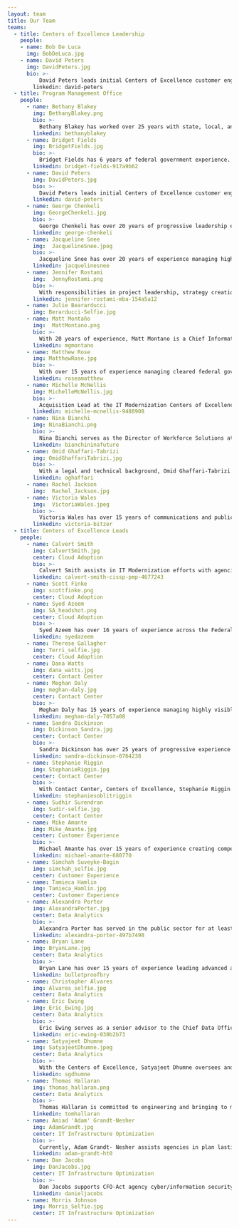 ```yaml
---
layout: team
title: Our Team
teams:
  - title: Centers of Excellence Leadership
    people:
    - name: Bob De Luca
      img: BobDeLuca.jpg 
    - name: David Peters
      img: DavidPeters.jpg
      bio: >-
          David Peters leads initial Centers of Excellence customer engagement including relationship management of agency CIO, Deputy CIO, industry partners, and individual GSA Technology Transformation Service (TTS) CoE Teams. Most notably, David Peters led identification and implementation of IT Modernization Best Practices which produced increased cloud adoption, reduced data center footprint, and established initial data analytics and customer experience management capabilities based on IT modernization. With the GSA Administrator’s Award David Peters has been recognized for his contributions to Digital Government Strategy implementation and leadership on GSA Category Management Implementation Team. 
        linkedin: david-peters
  - title: Program Management Office
    people:
      - name: Bethany Blakey
        img: BethanyBlakey.png
        bio: >-
          Bethany Blakey has worked over 25 years with state, local, and Federal government, gaining experience in instituting intrapreneurial practices to modernize how government programs and services are managed and improved. Bethany Blakey leads the human aspect of modernization, and with the Centers of Excellence she has developed a unique talent model to help employees, managers, and leaders identify their best role in driving transformation as well as developed a service catalog of evidence-based capability-building and culture-shifting interventions. In 2013, she received the award of the Harvard Ash Center Top 25 Innovations in Government.
        linkedin: bethanyblakey
      - name: Bridget Fields
        img: BridgetFields.jpg
        bio: >-
          Bridget Fields has 6 years of federal government experience. Currently, she works as the Acquisitions Lead with the Centers of Excellence, serving as a project manager to manage relationships with government stakeholders and contractor teams, find flexibility within contractual terms to provide project teams the ability to achieve their actual objectives, and work on contractual modifications when changes are necessary. In addition, she has served as the Administrative Assistant to the Director of Acquisitions while also serving as the Project Manager responsible for managing the entirety of the organization's SaaS licenses and purchase card (ie, Government credit card) procurements for software. Bridget Fields was the recipient of the Special Act Award in 2018. 
        linkedin: bridget-fields-917a9b62
      - name: David Peters
        img: DavidPeters.jpg
        bio: >-
          David Peters leads initial Centers of Excellence customer engagement including relationship management of agency CIO, Deputy CIO, industry partners, and individual GSA Technology Transformation Service (TTS) CoE Teams. Most notably, David Peters led identification and implementation of IT Modernization Best Practices which produced increased cloud adoption, reduced data center footprint, and established initial data analytics and customer experience management capabilities based on IT modernization. With the GSA Administrator’s Award David Peters has been recognized for his contributions to Digital Government Strategy implementation and leadership on GSA Category Management Implementation Team. 
        linkedin: david-peters
      - name: George Chenkeli
        img: GeorgeChenkeli.jpg
        bio: >-
          George Chenkeli has over 20 years of progressive leadership experience in IT Delivery, and Operations and Large-scale Program Management (Commercial and Government). At the U.S. Department of Housing and Urban Development (HUD), George Chenkeli provides strategic and operational leadership to optimize enterprise productivity and the delivery of high-impact work across the enterprise, leading a cross-functional team of digital transformation specialists with expertise in human centered design, data analytics, change management strategy, technical architecture, software engineering, and procurement of multi-year contracts valued over $200M.
        linkedin: george-chenkeli
      - name: Jacqueline Snee
        img:  JacquelineSnee.jpeg
        bio: >-
          Jacqueline Snee has over 20 years of experience managing high level priorities inside and outside of government. Currently, Jacqueline Snee works with the GSA Site Lead, CoE Directors and HUD Stakeholders to identify, prioritize, plan, and implement HUD IT modernization initiatives. Previously, Jacqueline Snee was the Acting Chief of Staff with the Technology Transformation Service (TTS). Responsibilities included: working with stakeholders from across GSA to organize and execute key strategic priorities, partnerships, and initiatives for TTS.
        linkedin: jacquelinesnee
      - name: Jennifer Rostami
        img:  JennyRostami.png
        bio: >-
          With responsibilities in project leadership, strategy creation, contracting, team leadership, and budgeting, Jennifer Rostami assists in leading various federal agencies to modernize in the areas of Cloud Adoption, Customer Experience, Data Analytics, and Data Centers. Jennifer Rostami has over 13 years of experience working in public and private sector with a background in finance and specializing in transformation. In her roles, Jennifer Rostami has helped to create organizational alignment for buy-in and change through stakeholder management, financial planning, and communication.
        linkedin: jennifer-rostami-mba-154a5a12
      - name: Julie Beararducci
        img: Berarducci-Selfie.jpg
      - name: Matt Montaño
        img:  MattMontano.png
        bio: >-
          With 20 years of experience, Matt Montano is a Chief Information Officer leading teams, and providing customer- focused technical services and solutions. Currently, Matt Montano manages stakeholder engagement with the highest level of federal leadership communicating the value of the Centers of Excellence, identifies additional customers, hires additional staff and regularly supports the team to enhance career growth, mitigates project risk, and creates a positive customer experience. In this role, Matt Montano also oversees $50M IT Modernization projects at the United States Department of Agriculture (USDA), Housing Urban Development (HUD), and the Office of Personnel Management (OPM).
        linkedin: mgmontano
      - name: Matthew Rose
        img: MatthewRose.jpg
        bio: >-
          With over 15 years of experience managing cleared federal government enterprise programs, Matthew Rose has led the creation and execution of agency strategies as well as planning and policy efforts in national and multinational organizations in the United States and abroad. Previously, Matthew Rose was the Mission Manager at the Department of Defense (DoD) Defense Intelligence Agency (DIA). Tasks included: championing security DoD-wide acquisition protection policy changes to the Deputy Secretary of Defense and Vice Chairman of the Joint Chiefs of Staff to improve critical technology protections and coordinating IC baseline assessments on all threats to critical technologies, defense industrial base, and research enterprise.
        linkedin: roseamatthew
      - name: Michelle McNellis
        img: MichelleMcNellis.jpg
        bio: >-
          Acquisition Lead at the IT Modernization Centers of Excellence. Formerly warranted Contracting Officer with 10+ years of experience in the Federal Government, ensures procurement packages that the CoE develops are not only compliant with Federal Acquisition Regulations but also innovative in their acquisition approach. Prior to joining CoE, I was the Director of Acquisitions at the Office of Products and Programs. Before my role at OPP, I led the very first procurements awarded by TTS/18F, including the TTS Bug Bounty program. I also worked as an acquisition subject matter expert at the Public Buildings Service in GSA as well as at the U.S. Coast Guard. 
        linkedin: michelle-mcnellis-9488908
      - name: Nina Bianchi
        img: NinaBianchi.png
        bio: >-
          Nina Bianchi serves as the Director of Workforce Solutions at the Centers of Excellence, building teams and creating a community of more effective problem-solvers to drive modern organizations where great people want to work. To foster a 21st-century organizational culture of creative problem-solving and innovation operations for the future of work, Nina Bianchi builds partnerships across siloed business units to enable holistic digital transformation and leads strategic operational innovation to inspire and cross-train diverse teams.
        linkedin: bianchininafuture
      - name: Omid Ghaffari-Tabrizi
        img: OmidGhaffariTabrizi.jpg
        bio: >-
          With a legal and technical background, Omid Ghaffari-Tabrizi develops and institutes innovative procurement solutions to provide rapid results for agency partners who need to modernize their IT-related workforce, systems, and processes. Omid Ghaffari-Tabrizi serves as the primary Acquisition PM with the Centers of Excellence and assists in the development of procurement packages for all CoE agency partners as well as internal needs.
        linkedin: oghaffari
      - name: Rachel Jackson
        img:  Rachel_Jackson.jpg
      - name: Victoria Wales
        img:  VictoriaWales.jpeg
        bio: >-
          Victoria Wales has over 15 years of communications and public affairs experience, 7 with the General Services Administration. At GSA, Victoria Wales is a Strategic Outreach Lead with the Centers of Excellence at TTS. At the CoE, her responsibilities include digital communications and outreach coordination with customer agencies, website management, social media strategy, and project manages innovation projects in support of the program management office. Victoria Wales is also multilingual, and has supported public service products in partnership with over 25 federal agencies to reach and engage underserved communities.
        linkedin: victoria-bitzer
  - title: Centers of Excellence Leads
    people:
      - name: Calvert Smith
        img: CalvertSmith.jpg
        center: Cloud Adoption
        bio: >-
          Calvert Smith assists in IT Modernization efforts with agencies across the Federal Government in the area of Cloud Adoption. His projects with the Centers of Excellence includes: analyzing current systems and applications to provide recommendations for planning cloud migration, implementing cloud governance models incorporating best practices from both government and commercial areas that allow strategic oversight of cloud programs, among other things. Calvert Smith has over 20 years of experience in the areas of technology innovation, cloud computing, application development, website management, business intelligence, project management, and vendor/contract management. Recently, he has been awarded the Discovery and Innovation in Government IT Award with analysis work with USDA.
        linkedin: calvert-smith-cissp-pmp-4677243
      - name: Scott Finke
        img: scottfinke.png
        center: Cloud Adoption
      - name: Syed Azeem
        img: SA_headshot.png
        center: Cloud Adoption
        bio: >-
          Syed Azeem has over 16 years of experience across the Federal and private sector in leading complex and highly-visible IT modernization projects. With the Centers of Excellence, Syed Azeem  leads IT Modernization efforts within agencies across the Federal Government in the area of Cloud Adoption by developing cloud migration roadmaps and timelines and implementing cloud governance models. With partnerships at the Department of Housing and Urban Development, Syed Azeem assisted in digitizing manual and paper-based forms into adaptive online forms with digital workflows, electronic signatures and intelligent data extraction.
        linkedin: syedazeem
      - name: Therese Gallagher
        img: Terri_selfie.jpg
        center: Cloud Adoption
      - name: Dana Watts
        img: dana_watts.jpg
        center: Contact Center
      - name: Meghan Daly
        img: meghan-daly.jpg
        center: Contact Center
        bio: >-
          Meghan Daly has 15 years of experience managing highly visible projects in the federal government, with 10 years being with GSA. With the Centers of Excellence, focused on Contact Centers and Customer Experience, Meghan Daly’s projects include strategizing with senior leaders to identify clear key priorities and opportunities to modernize IT, performing research on available intelligent systems solutions to enable robotic process automation (RPA), artificial intelligence (AI) and other intelligent systems, and overseeing IT Modernization projects at the United States Department of Agriculture (USDA) and Housing and Urban Development (HUD).Meghan Daly has led IT Modernization projects and initiatives valued at $80M at three federal agencies. 
        linkedin: meghan-daly-7057a08
      - name: Sandra Dickinson
        img: Dickinson_Sandra.jpg
        center: Contact Center
        bio: >-
          Sandra Dickinson has over 25 years of progressive experience in the contact center/operations field including over 17 years of corporate-level responsibilities. With the Centers of Excellence, Sandra Dickinson leads team efforts to modernize contact centers at partner agencies, for example with the implementation phases for OneUSDA Contact Center. Sandra Dickinson engages with partner agency stakeholders and collaborate to determine best practices for contact center infrastructure, staffing, and technology implementation
        linkedin: sandra-dickinson-0764238
      - name: Stephanie Riggin
        img: StephanieRiggin.jpg
        center: Contact Center
        bio: >-
          With Contact Center, Centers of Excellence, Stephanie Riggin engages with partner agency stakeholders and collaborates to determine best practices including contact center infrastructure, staffing, and technology implementation. Stephanie Riggin supports the Contact Center team at the Department of Housing and Urban Development (HUD) by identifying opportunities for improvement for contact center governance, management, operations, and emerging technologies including self-service tools. Stephanie Riggin has over 15 years of program support experience in various acquisition, IT and contact center programs. 
        linkedin: stephaniesoblitriggin
      - name: Sudhir Surendran
        img: Sudir-selfie.jpg
        center: Contact Center
      - name: Mike Amante
        img: Mike_Amante.jpg
        center: Customer Experience
        bio: >-
          Michael Amante has over 15 years of experience creating compelling experiences for customers, users, and citizens, applies human-centered approaches and forward thinking design to enhance the services provided to customers of the Federal Government. With the Centers of Excellence, Michael Amante leads a team of six design strategists and researchers to drive measurable improvement in the quality of the experiences that the Department of Housing and Urban Development (HUD) provides its customers. Additionally, Michael Amante works in concert with executive-level leadership at the United States Department of Agriculture (USDA).
        linkedin: michael-amante-680770
      - name: Simchah Suveyke-Bogin
        img: simchah_selfie.jpg
        center: Customer Experience
      - name: Tamieca Hamlin
        img: Tamieca_Hamlin.jpg
        center: Customer Experience
      - name: Alexandra Porter
        img: AlexandraPorter.jpg 
        center: Data Analytics
        bio: >-
          Alexandra Porter has served in the public sector for at least 8 years, working with various government agencies. At  the Data and Analytics Center with the Centers of Excellence, she enhances data maturity across the federal government through the development of a strong, tailored data strategy. Alexandra has also conducted assessments of the Office of Personnel Management data environment, addressed gaps and provided recommendations for improvements and enhancement opportunities.
        linkedin: alexandra-porter-497b7498
      - name: Bryan Lane
        img: BryanLane.jpg 
        center: Data Analytics
        bio: >-
          Bryan Lane has over 15 years of experience leading advanced analytics and technology evaluation initiatives. Within the Data & Analytics Center of Excellence, Bryan advises federal agencies on establishing mature data governance and management practices, developing innovative approaches for leveraging data as a strategic asset, and laying the foundation for advancing data discovery, access, and use through artificial intelligence and machine learning. Prior to joining the Data & Analytics COE, Bryan was a product manager for a commercial geospatial software company, an analytic consultant in the defense and national security industry, and assisted in managing a $750M rapid acquisition portfolio.
        linkedin: bulletproofbry
      - name: Christopher Alvares
        img: Alvares_selfie.jpg
        center: Data Analytics
      - name: Eric Ewing
        img: Eric_Ewing.jpg
        center: Data Analytics
        bio: >-
          Eric Ewing serves as a senior advisor to the Chief Data Officer at the Department of Housing and Urban Development by providing leadership, guidance, and expertise into enterprise data and analytics modernization. With the Centers of Excellence, Eric Ewing consolidates and organizes long and short term strategy for data and analytics while managing technical implementation. Eric Ewing has experience in managing technical teams, complex programs, and sensitive projects for example in developing and implementing three acquisitions to modernize data and analytics practices at the Department of Housing and Urban Development.
        linkedin: eric-ewing-030b2b73
      - name: Satyajeet Dhumne
        img: SatyajeetDhumne.jpeg
        center: Data Analytics
        bio: >-
          With the Centers of Excellence, Satyajeet Dhumne oversees and leads a team of 6FTEs and 30+ data and analytics experts and project managers to accomplish the program objectives for a multi-year, multi-vendor, enterprise-wide data analytics initiative at USDA. In this role, Satyajeet Dhumne provides matter expertise and advisory in various aspects of the program including – strategic analytics capabilities deployment, communities of practice, open data initiative, data management, and federal data mandates. Satyajeet Dhumne has 20+ years of experience in Business Intelligence, Analytics, Data Warehousing, and Data Management. 
        linkedin: sgdhumne
      - name: Thomas Hallaran
        img: thomas_hallaran.png
        center: Data Analytics
        bio: >-
          Thomas Hallaran is committed to engineering and bringing to market scalable, high impact solutions with 10+ years of experience creating products. Currently, Thomas Hallaran leads cross functional teams and helps drive innovation at partner agencies in data management, organizational capacity, analysis and enterprise analytics infrastructure. At the United States Department of Agriculture, Thomas Hallaran contributed to the creation of the first enterprise wide analytics dashboard.
        linkedin: tomhallaran
      - name: Amiad 'Adam' Grandt-Nesher
        img: AdamGrandt.jpg
        center: IT Infrastructure Optimization
        bio: >-
          Currently, Adam Grandt- Nesher assists agencies in plan lasting, resilient modernization efforts by introducing software development and systems administration best practices. With a proven track record of effecting technological evolution to meet organizational needs, Adam Grandt- Nesher serves as an OPM Infrastructure Optimization CoE lead. Adam Grandt- Nesher’s projects include: developing cloud migration roadmaps and timelines to ensure effective prioritization based on risk, cost, and time to completion that align with agency mission, and enabling adoption of digital business capabilities using modern technologies.
        linkedin: adam-grandt-ht0
      - name: Dan Jacobs
        img: DanJacobs.jpg
        center: IT Infrastructure Optimization
        bio: >-
          Dan Jacobs supports CFO-Act agency cyber/information security modernization through accelerated adoption of highly mature enterprise-wide processes and technologies. With over 20 years of combined IT/Cybersecurity experience and IT service management, Dan Jacobs currently serves as a primary point of contact for GSA and as an official representative for cybersecurity initiatives and programs. ​Dan Jacobs is a member of various government-wide working groups and initiatives, such as Supply Chain Risk Management, International Cybersecurity Standardization for the Internet of Things; Zero Trust Networking; Blockchain; SOCaaS, and Cybersecurity Workforce.
        linkedin: danieljacobs
      - name: Morris Johnson
        img: Morris_Selfie.jpg
        center: IT Infrastructure Optimization
---
```

